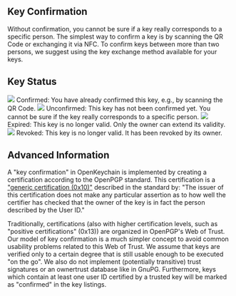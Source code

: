 [//]: # (NOTA: Por avor escriba cada frase na súa propia liña, Transifex pon cada liña no seu propio campo da tradución!)

## Key Confirmation
Without confirmation, you cannot be sure if a key really corresponds to a specific person.
The simplest way to confirm a key is by scanning the QR Code or exchanging it via NFC.
To confirm keys between more than two persons, we suggest using the key exchange method available for your keys.

## Key Status

<img src="status_signature_verified_cutout_24dp"/>  
Confirmed: You have already confirmed this key, e.g., by scanning the QR Code.  
<img src="status_signature_unverified_cutout_24dp"/>  
Unconfirmed: This key has not been confirmed yet. You cannot be sure if the key really corresponds to a specific person.  
<img src="status_signature_expired_cutout_24dp"/>  
Expired: This key is no longer valid. Only the owner can extend its validity.  
<img src="status_signature_revoked_cutout_24dp"/>  
Revoked: This key is no longer valid. It has been revoked by its owner.

## Advanced Information
A "key confirmation" in OpenKeychain is implemented by creating a certification according to the OpenPGP standard.
This certification is a ["generic certification (0x10)"](http://tools.ietf.org/html/rfc4880#section-5.2.1) described in the standard by:
"The issuer of this certification does not make any particular assertion as to how well the certifier has checked that the owner of the key is in fact the person described by the User ID."

Traditionally, certifications (also with higher certification levels, such as "positive certifications" (0x13)) are organized in OpenPGP's Web of Trust.
Our model of key confirmation is a much simpler concept to avoid common usability problems related to this Web of Trust.
We assume that keys are verified only to a certain degree that is still usable enough to be executed "on the go".
We also do not implement (potentially transitive) trust signatures or an ownertrust database like in GnuPG.
Furthermore, keys which contain at least one user ID certified by a trusted key will be marked as "confirmed" in the key listings.